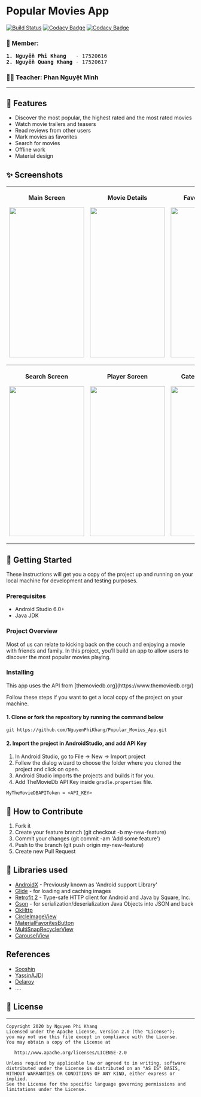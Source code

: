 Popular Movies App
==================

[![Build Status](https://travis-ci.org/maksim-m/Popular-Movies-App.svg?branch=master)](https://travis-ci.org/maksim-m/Popular-Movies-App)
[![Codacy Badge](https://api.codacy.com/project/badge/Grade/9d71713560374c938dba8a476ce8debf)](https://www.codacy.com/app/maksim-m/Popular-Movies-App)
[![Codacy Badge](https://api.codacy.com/project/badge/Coverage/9d71713560374c938dba8a476ce8debf)](https://www.codacy.com/app/maksim-m/Popular-Movies-App)

### 🤝 Member:
<pre>
<b>1. Nguyễn Phi Khang</b>   - 17520616
<b>2. Nguyễn Quang Khang</b> - 17520617
</pre>

### 👩‍💼 Teacher: Phan Nguyệt Minh
---

## 🌟 Features
- Discover the most popular, the highest rated and the most rated movies
- Watch movie trailers and teasers
- Read reviews from other users
- Mark movies as favorites
- Search for movies
- Offline work
- Material design

## ✨ Screenshots
<table style="width:100%">
<tr>
    <th  width="33.3%"> <p align="center">
      <p>Main Screen</p>
       <img src="https://user-images.githubusercontent.com/45101536/72078593-f9749980-332b-11ea-9548-1add2ebc3c9b.gif"
            width="200" height="400"><br>
      </p>
  </th>
    <th width="33.3%"> <p align="center">
       <p>Movie Details</p>
       <img src="https://user-images.githubusercontent.com/45101536/72081510-342d0080-3331-11ea-8cd6-f5a69372590c.gif"
             width="200" height="400"><br>
  </p>
  </th>
  <th width="33.3%"> <p align="center">
       <p>Favorites Screen</p>
       <img src="https://user-images.githubusercontent.com/45101536/72080015-92a4af80-332e-11ea-805c-1f7e0f0a44fb.png"  width="200" height="400"><br>
      </p>
  </th>  
</tr>
<tr>
    <th  width="33.3%"> <p align="center">
      <p>Search Screen</p>
       <img src="https://user-images.githubusercontent.com/45101536/72077331-a568b580-3329-11ea-90fe-a697e270fd81.png"
            width="200" height="400"><br>
      </p>
  </th>
    <th width="33.3%"> <p align="center">
       <p>Player Screen</p>
       <img src="https://user-images.githubusercontent.com/45101536/72083339-380e5200-3334-11ea-9502-cd1230968f74.gif"
             width="200" height="400"><br>
  </p>
  </th>
  <th width="33.3%"> <p align="center">
       <p>Categories Screen</p>
       <img src="https://user-images.githubusercontent.com/45101536/72079655-e6fb5f80-332d-11ea-9471-be6a9486e348.gif"  width="200" height="400"><br>
      </p>
  </tr>
</table>

## 🚀 Getting Started
These instructions will get you a copy of the project up and running on your local machine for development and testing purposes.

### Prerequisites
*   Android Studio 6.0+
*   Java JDK

### Project Overview
Most of us can relate to kicking back on the couch and enjoying
a movie with friends and family. In this project, you’ll build an app
to allow users to discover the most popular movies playing.

### Installing
<p>This app uses the API from [themoviedb.org](https://www.themoviedb.org/)</p>
<p>Follow these steps if you want to get a local copy of the project on your machine.</p>

#### 1. Clone or fork the repository by running the command below	
```
git https://github.com/NguyenPhiKhang/Popular_Movies_App.git
```
#### 2. Import the project in AndroidStudio, and add API Key
1.  In Android Studio, go to File -> New -> Import project
2.  Follew the dialog wizard to choose the folder where you cloned the project and click on open.
3.  Android Studio imports the projects and builds it for you.
4.  Add TheMovieDb API Key inside `gradle.properties` file.

```
MyTheMovieDBAPIToken = <API_KEY>
```

## 🤝 How to Contribute
1.  Fork it
2.  Create your feature branch (git checkout -b my-new-feature)
3.  Commit your changes (git commit -am 'Add some feature')
4.  Push to the branch (git push origin my-new-feature)
5.  Create new Pull Request

## 📃 Libraries used
*   [AndroidX](https://developer.android.com/jetpack/androidx/) - Previously known as 'Android support Library'
*   [Glide](https://github.com/bumptech/glide) - for loading and caching images 
*   [Retrofit 2](https://github.com/square/retrofit) - Type-safe HTTP client for Android and Java by Square, Inc. 
*   [Gson](https://github.com/google/gson) - for serialization/deserialization Java Objects into JSON and back
*   [OkHttp](https://github.com/square/okhttp)
*   [CircleImageView](https://github.com/hdodenhof/CircleImageView)
*   [MaterialFavoritesButton](https://github.com/IvBaranov/MaterialFavoriteButton)
*   [MultiSnapRecyclerView](https://github.com/TakuSemba/MultiSnapRecyclerView)
*   [CarouselView](https://github.com/sayyam/carouselview)

## **References**
* [Sooshin](https://github.com/sooshin/android-popular-movies-app)
* [YassinAJDI](https://github.com/YassinAJDI/PopularMovies)
* [Delaroy](https://github.com/delaroy/MoviesApp)
* ....

## 📝 License
---

    Copyright 2020 by Nguyen Phi Khang
    Licensed under the Apache License, Version 2.0 (the "License");
    you may not use this file except in compliance with the License.
    You may obtain a copy of the License at

       http://www.apache.org/licenses/LICENSE-2.0

    Unless required by applicable law or agreed to in writing, software
    distributed under the License is distributed on an "AS IS" BASIS,
    WITHOUT WARRANTIES OR CONDITIONS OF ANY KIND, either express or implied.
    See the License for the specific language governing permissions and
    limitations under the License.
